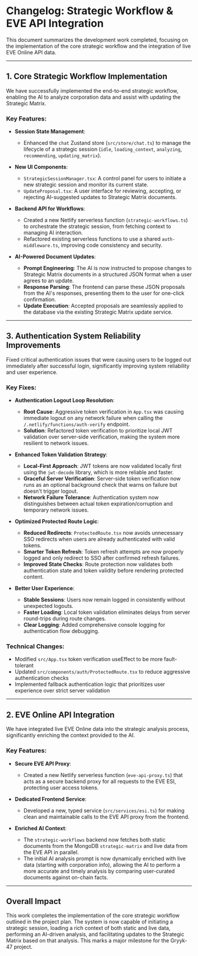 # Changelog: Strategic Workflow & EVE API Integration

This document summarizes the development work completed, focusing on the implementation of the core strategic workflow and the integration of live EVE Online API data.

---

## 1. Core Strategic Workflow Implementation

We have successfully implemented the end-to-end strategic workflow, enabling the AI to analyze corporation data and assist with updating the Strategic Matrix.

### Key Features:

- **Session State Management**:
  - Enhanced the `chat` Zustand store (`src/store/chat.ts`) to manage the lifecycle of a strategic session (`idle`, `loading_context`, `analyzing`, `recommending`, `updating_matrix`).

- **New UI Components**:
  - `StrategicSessionManager.tsx`: A control panel for users to initiate a new strategic session and monitor its current state.
  - `UpdateProposal.tsx`: A user interface for reviewing, accepting, or rejecting AI-suggested updates to Strategic Matrix documents.

- **Backend API for Workflows**:
  - Created a new Netlify serverless function (`strategic-workflows.ts`) to orchestrate the strategic session, from fetching context to managing AI interaction.
  - Refactored existing serverless functions to use a shared `auth-middleware.ts`, improving code consistency and security.

- **AI-Powered Document Updates**:
  - **Prompt Engineering**: The AI is now instructed to propose changes to Strategic Matrix documents in a structured JSON format when a user agrees to an update.
  - **Response Parsing**: The frontend can parse these JSON proposals from the AI's responses, presenting them to the user for one-click confirmation.
  - **Update Execution**: Accepted proposals are seamlessly applied to the database via the existing Strategic Matrix update service.

---

## 3. Authentication System Reliability Improvements

Fixed critical authentication issues that were causing users to be logged out immediately after successful login, significantly improving system reliability and user experience.

### Key Fixes:

- **Authentication Logout Loop Resolution**:
  - **Root Cause**: Aggressive token verification in `App.tsx` was causing immediate logout on any network failure when calling the `/.netlify/functions/auth-verify` endpoint.
  - **Solution**: Refactored token verification to prioritize local JWT validation over server-side verification, making the system more resilient to network issues.

- **Enhanced Token Validation Strategy**:
  - **Local-First Approach**: JWT tokens are now validated locally first using the `jwt-decode` library, which is more reliable and faster.
  - **Graceful Server Verification**: Server-side token verification now runs as an optional background check that warns on failure but doesn't trigger logout.
  - **Network Failure Tolerance**: Authentication system now distinguishes between actual token expiration/corruption and temporary network issues.

- **Optimized Protected Route Logic**:
  - **Reduced Redirects**: `ProtectedRoute.tsx` now avoids unnecessary SSO redirects when users are already authenticated with valid tokens.
  - **Smarter Token Refresh**: Token refresh attempts are now properly logged and only redirect to SSO after confirmed refresh failures.
  - **Improved State Checks**: Route protection now validates both authentication state and token validity before rendering protected content.

- **Better User Experience**:
  - **Stable Sessions**: Users now remain logged in consistently without unexpected logouts.
  - **Faster Loading**: Local token validation eliminates delays from server round-trips during route changes.
  - **Clear Logging**: Added comprehensive console logging for authentication flow debugging.

### Technical Changes:
- Modified `src/App.tsx` token verification useEffect to be more fault-tolerant
- Updated `src/components/auth/ProtectedRoute.tsx` to reduce aggressive authentication checks
- Implemented fallback authentication logic that prioritizes user experience over strict server validation

---

## 2. EVE Online API Integration

We have integrated live EVE Online data into the strategic analysis process, significantly enriching the context provided to the AI.

### Key Features:

- **Secure EVE API Proxy**:
  - Created a new Netlify serverless function (`eve-api-proxy.ts`) that acts as a secure backend proxy for all requests to the EVE ESI, protecting user access tokens.

- **Dedicated Frontend Service**:
  - Developed a new, typed service (`src/services/esi.ts`) for making clean and maintainable calls to the EVE API proxy from the frontend.

- **Enriched AI Context**:
  - The `strategic-workflows` backend now fetches both static documents from the MongoDB `strategic-matrix` and live data from the EVE API in parallel.
  - The initial AI analysis prompt is now dynamically enriched with live data (starting with corporation info), allowing the AI to perform a more accurate and timely analysis by comparing user-curated documents against on-chain facts.

---

## Overall Impact

This work completes the implementation of the core strategic workflow outlined in the project plan. The system is now capable of initiating a strategic session, loading a rich context of both static and live data, performing an AI-driven analysis, and facilitating updates to the Strategic Matrix based on that analysis. This marks a major milestone for the Gryyk-47 project. 
